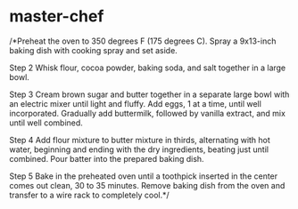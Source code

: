 # master-chef
/*Preheat the oven to 350 degrees F (175 degrees C). Spray a 9x13-inch baking dish with cooking spray and set aside.

Step 2
Whisk flour, cocoa powder, baking soda, and salt together in a large bowl.

Step 3
Cream brown sugar and butter together in a separate large bowl with an electric mixer until light and fluffy. Add eggs, 1 at a time, until well incorporated. Gradually add buttermilk, followed by vanilla extract, and mix until well combined.

Step 4
Add flour mixture to butter mixture in thirds, alternating with hot water, beginning and ending with the dry ingredients, beating just until combined. Pour batter into the prepared baking dish.

Step 5
Bake in the preheated oven until a toothpick inserted in the center comes out clean, 30 to 35 minutes. Remove baking dish from the oven and transfer to a wire rack to completely cool.*/
